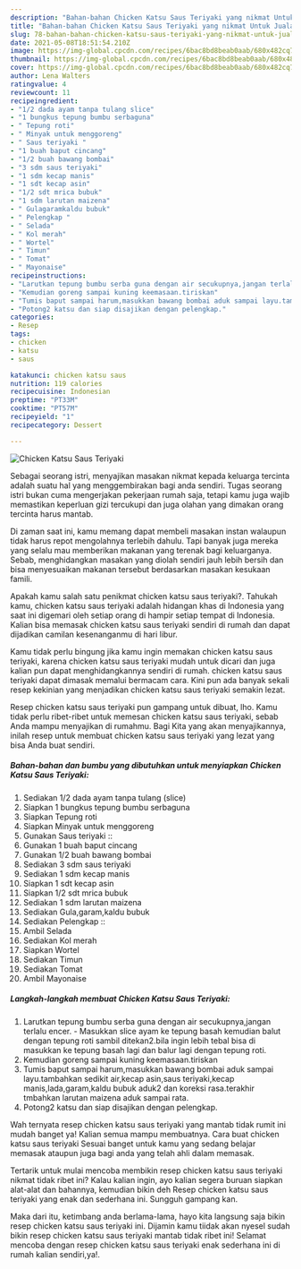 ```yaml
---
description: "Bahan-bahan Chicken Katsu Saus Teriyaki yang nikmat Untuk Jualan"
title: "Bahan-bahan Chicken Katsu Saus Teriyaki yang nikmat Untuk Jualan"
slug: 78-bahan-bahan-chicken-katsu-saus-teriyaki-yang-nikmat-untuk-jualan
date: 2021-05-08T18:51:54.210Z
image: https://img-global.cpcdn.com/recipes/6bac8bd8beab0aab/680x482cq70/chicken-katsu-saus-teriyaki-foto-resep-utama.jpg
thumbnail: https://img-global.cpcdn.com/recipes/6bac8bd8beab0aab/680x482cq70/chicken-katsu-saus-teriyaki-foto-resep-utama.jpg
cover: https://img-global.cpcdn.com/recipes/6bac8bd8beab0aab/680x482cq70/chicken-katsu-saus-teriyaki-foto-resep-utama.jpg
author: Lena Walters
ratingvalue: 4
reviewcount: 11
recipeingredient:
- "1/2 dada ayam tanpa tulang slice"
- "1 bungkus tepung bumbu serbaguna"
- " Tepung roti"
- " Minyak untuk menggoreng"
- " Saus teriyaki "
- "1 buah baput cincang"
- "1/2 buah bawang bombai"
- "3 sdm saus teriyaki"
- "1 sdm kecap manis"
- "1 sdt kecap asin"
- "1/2 sdt mrica bubuk"
- "1 sdm larutan maizena"
- " Gulagaramkaldu bubuk"
- " Pelengkap "
- " Selada"
- " Kol merah"
- " Wortel"
- " Timun"
- " Tomat"
- " Mayonaise"
recipeinstructions:
- "Larutkan tepung bumbu serba guna dengan air secukupnya,jangan terlalu encer. Masukkan slice ayam ke tepung basah kemudian balut dengan tepung roti sambil ditekan2.bila ingin lebih tebal bisa di masukkan ke tepung basah lagi dan balur lagi dengan tepung roti."
- "Kemudian goreng sampai kuning keemasaan.tiriskan"
- "Tumis baput sampai harum,masukkan bawang bombai aduk sampai layu.tambahkan sedikit air,kecap asin,saus teriyaki,kecap manis,lada,garam,kaldu bubuk aduk2 dan koreksi rasa.terakhir tmbahkan larutan maizena aduk sampai rata."
- "Potong2 katsu dan siap disajikan dengan pelengkap."
categories:
- Resep
tags:
- chicken
- katsu
- saus

katakunci: chicken katsu saus 
nutrition: 119 calories
recipecuisine: Indonesian
preptime: "PT33M"
cooktime: "PT57M"
recipeyield: "1"
recipecategory: Dessert

---
```



![Chicken Katsu Saus Teriyaki](https://img-global.cpcdn.com/recipes/6bac8bd8beab0aab/680x482cq70/chicken-katsu-saus-teriyaki-foto-resep-utama.jpg)

Sebagai seorang istri, menyajikan masakan nikmat kepada keluarga tercinta adalah suatu hal yang menggembirakan bagi anda sendiri. Tugas seorang istri bukan cuma mengerjakan pekerjaan rumah saja, tetapi kamu juga wajib memastikan keperluan gizi tercukupi dan juga olahan yang dimakan orang tercinta harus mantab.

Di zaman  saat ini, kamu memang dapat membeli masakan instan walaupun tidak harus repot mengolahnya terlebih dahulu. Tapi banyak juga mereka yang selalu mau memberikan makanan yang terenak bagi keluarganya. Sebab, menghidangkan masakan yang diolah sendiri jauh lebih bersih dan bisa menyesuaikan makanan tersebut berdasarkan masakan kesukaan famili. 



Apakah kamu salah satu penikmat chicken katsu saus teriyaki?. Tahukah kamu, chicken katsu saus teriyaki adalah hidangan khas di Indonesia yang saat ini digemari oleh setiap orang di hampir setiap tempat di Indonesia. Kalian bisa memasak chicken katsu saus teriyaki sendiri di rumah dan dapat dijadikan camilan kesenanganmu di hari libur.

Kamu tidak perlu bingung jika kamu ingin memakan chicken katsu saus teriyaki, karena chicken katsu saus teriyaki mudah untuk dicari dan juga kalian pun dapat menghidangkannya sendiri di rumah. chicken katsu saus teriyaki dapat dimasak memalui bermacam cara. Kini pun ada banyak sekali resep kekinian yang menjadikan chicken katsu saus teriyaki semakin lezat.

Resep chicken katsu saus teriyaki pun gampang untuk dibuat, lho. Kamu tidak perlu ribet-ribet untuk memesan chicken katsu saus teriyaki, sebab Anda mampu menyajikan di rumahmu. Bagi Kita yang akan menyajikannya, inilah resep untuk membuat chicken katsu saus teriyaki yang lezat yang bisa Anda buat sendiri.

<!--inarticleads1-->

##### Bahan-bahan dan bumbu yang dibutuhkan untuk menyiapkan Chicken Katsu Saus Teriyaki:

1. Sediakan 1/2 dada ayam tanpa tulang (slice)
1. Siapkan 1 bungkus tepung bumbu serbaguna
1. Siapkan  Tepung roti
1. Siapkan  Minyak untuk menggoreng
1. Gunakan  Saus teriyaki ::
1. Gunakan 1 buah baput cincang
1. Gunakan 1/2 buah bawang bombai
1. Sediakan 3 sdm saus teriyaki
1. Sediakan 1 sdm kecap manis
1. Siapkan 1 sdt kecap asin
1. Siapkan 1/2 sdt mrica bubuk
1. Sediakan 1 sdm larutan maizena
1. Sediakan  Gula,garam,kaldu bubuk
1. Sediakan  Pelengkap ::
1. Ambil  Selada
1. Sediakan  Kol merah
1. Siapkan  Wortel
1. Sediakan  Timun
1. Sediakan  Tomat
1. Ambil  Mayonaise




<!--inarticleads2-->

##### Langkah-langkah membuat Chicken Katsu Saus Teriyaki:

1. Larutkan tepung bumbu serba guna dengan air secukupnya,jangan terlalu encer. - Masukkan slice ayam ke tepung basah kemudian balut dengan tepung roti sambil ditekan2.bila ingin lebih tebal bisa di masukkan ke tepung basah lagi dan balur lagi dengan tepung roti.
1. Kemudian goreng sampai kuning keemasaan.tiriskan
1. Tumis baput sampai harum,masukkan bawang bombai aduk sampai layu.tambahkan sedikit air,kecap asin,saus teriyaki,kecap manis,lada,garam,kaldu bubuk aduk2 dan koreksi rasa.terakhir tmbahkan larutan maizena aduk sampai rata.
1. Potong2 katsu dan siap disajikan dengan pelengkap.




Wah ternyata resep chicken katsu saus teriyaki yang mantab tidak rumit ini mudah banget ya! Kalian semua mampu membuatnya. Cara buat chicken katsu saus teriyaki Sesuai banget untuk kamu yang sedang belajar memasak ataupun juga bagi anda yang telah ahli dalam memasak.

Tertarik untuk mulai mencoba membikin resep chicken katsu saus teriyaki nikmat tidak ribet ini? Kalau kalian ingin, ayo kalian segera buruan siapkan alat-alat dan bahannya, kemudian bikin deh Resep chicken katsu saus teriyaki yang enak dan sederhana ini. Sungguh gampang kan. 

Maka dari itu, ketimbang anda berlama-lama, hayo kita langsung saja bikin resep chicken katsu saus teriyaki ini. Dijamin kamu tiidak akan nyesel sudah bikin resep chicken katsu saus teriyaki mantab tidak ribet ini! Selamat mencoba dengan resep chicken katsu saus teriyaki enak sederhana ini di rumah kalian sendiri,ya!.

